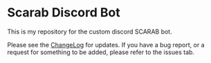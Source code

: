 # Scarab Discord Bot
This is my repository for the custom discord SCARAB bot.

Please see the [ChangeLog](https://github.com/Soulsender/scarabbot/blob/master/CHANGELOG.md) for updates.
If you have a bug report, or a request for something to be added, please refer to the issues tab.
